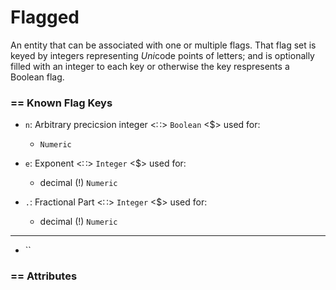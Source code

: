 # Flagged

An entity that can be associated with one or multiple flags. That flag set is keyed by integers representing *Uni*code points of letters; and is optionally filled with an integer to each key or otherwise the key respresents a Boolean flag.

### == Known Flag Keys
+ `n`: Arbitrary precicsion integer
    <∷> `Boolean`
    <$> used for:
    - `Numeric`

+ `e`: Exponent
    <∷> `Integer`
    <$> used for:
    - decimal (!) `Numeric`

+ `.`: Fractional Part
    <∷> `Integer`
    <$> used for:
    - decimal (!) `Numeric`

---

+ ``


### == Attributes


